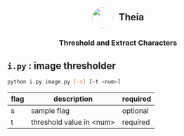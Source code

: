 <section align="center">

<h1><img src="https://www.greekmythology.com/images/mythology/thea_26.jpg" width=48 style="border-radius: 50%;vertical-align:middle; margin-right: 8px;"> Theia</h1>

<div>
	<h3>
	Threshold and Extract Characters</h3>
</div>
</section>


## `i.py` : image thresholder

```bash
python i.py image.py [-s] [-t <num>]
```

| flag | description | required |
|------|--------------|---------|
| s | sample flag  | optional |
| t | threshold value in &lt;num&gt; | required |

